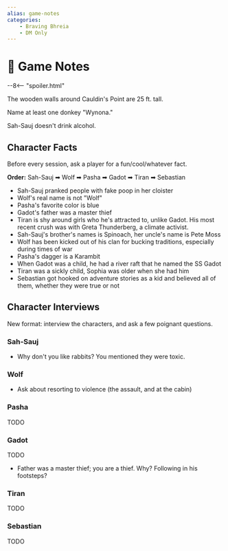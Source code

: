 ```yaml
---
alias: game-notes
categories:
    - Braving Bhreia
    - DM Only
---
```

# 🔐 Game Notes

--8<-- "spoiler.html"

The wooden walls around Cauldin's Point are 25 ft. tall.

Name at least one donkey "Wynona."

Sah-Sauj doesn't drink alcohol.

## Character Facts

Before every session, ask a player for a fun/cool/whatever fact.

**Order:** Sah-Sauj ➡ Wolf ➡ Pasha ➡ Gadot ➡ Tiran ➡ Sebastian

- Sah-Sauj pranked people with fake poop in her cloister
- Wolf's real name is not "Wolf"
- Pasha's favorite color is blue
- Gadot's father was a master thief
- Tiran is shy around girls who he's attracted to, unlike Gadot. His most recent crush was with Greta Thunderberg, a climate activist.
- Sah-Sauj's brother's names is Spinoach, her uncle's name is Pete Moss
- Wolf has been kicked out of his clan for bucking traditions, especially during times of war
- Pasha's dagger is a Karambit
- When Gadot was a child, he had a river raft that he named the SS Gadot
- Tiran was a sickly child, Sophia was older when she had him
- Sebastian got hooked on adventure stories as a kid and believed all of them, whether they were true or not

## Character Interviews

New format: interview the characters, and ask a few poignant questions.

### Sah-Sauj

- Why don't you like rabbits? You mentioned they were toxic.

### Wolf

- Ask about resorting to violence (the assault, and at the cabin)

### Pasha

TODO

### Gadot

TODO

- Father was a master thief; you are a thief. Why? Following in his footsteps?

### Tiran

TODO

### Sebastian

TODO
